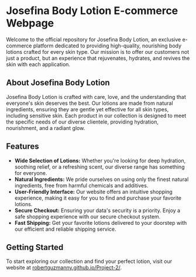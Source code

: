 # Josefina Body Lotion E-commerce Webpage

Welcome to the official repository for Josefina Body Lotion, an exclusive e-commerce platform dedicated to providing high-quality, nourishing body lotions crafted for every skin type. Our mission is to offer our customers not just a product, but an experience that rejuvenates, hydrates, and revives the skin with each application.

## About Josefina Body Lotion

Josefina Body Lotion is crafted with care, love, and the understanding that everyone's skin deserves the best. Our lotions are made from natural ingredients, ensuring they are gentle yet effective for all skin types, including sensitive skin. Each product in our collection is designed to meet the specific needs of our diverse clientele, providing hydration, nourishment, and a radiant glow.

## Features

- **Wide Selection of Lotions:** Whether you're looking for deep hydration, soothing relief, or a refreshing scent, our diverse range has something for everyone.
- **Natural Ingredients:** We pride ourselves on using only the finest natural ingredients, free from harmful chemicals and additives.
- **User-Friendly Interface:** Our website offers an intuitive shopping experience, making it easy for you to find and purchase your favorite lotions.
- **Secure Checkout:** Ensuring your data's security is a priority. Enjoy a safe shopping experience with our secure checkout system.
- **Fast Shipping:** Get your favorite lotions delivered to your doorstep with our efficient and reliable shipping service.

## Getting Started

To start exploring our collection and find your perfect lotion, visit our website at [robertguzmanny.github.io/Project-2/](#). 
